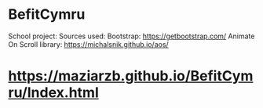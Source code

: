 # BefitCymru
School project:
Sources used:
Bootstrap: https://getbootstrap.com/
Animate On Scroll library: https://michalsnik.github.io/aos/

# https://maziarzb.github.io/BefitCymru/Index.html

